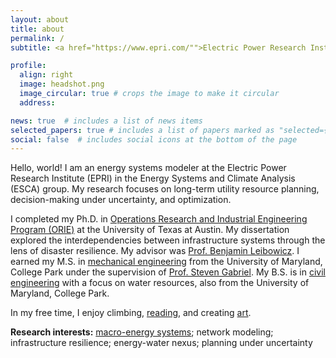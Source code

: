 ```yaml
---
layout: about
title: about
permalink: /
subtitle: <a href="https://www.epri.com/"">Electric Power Research Institute (EPRI)</a>

profile:
  align: right
  image: headshot.png
  image_circular: true # crops the image to make it circular
  address: 

news: true  # includes a list of news items
selected_papers: true # includes a list of papers marked as "selected={true}"
social: false  # includes social icons at the bottom of the page
---
```


Hello, world! I am an energy systems modeler at the Electric Power Research Institute (EPRI) in the Energy Systems and Climate Analysis (ESCA) group. My research focuses on long-term utility resource planning, decision-making under uncertainty, and optimization.

I completed my Ph.D. in [Operations Research and Industrial Engineering Program (ORIE)](https://www.orie.utexas.edu/) at the University of Texas at Austin. My dissertation explored the interdependencies between infrastructure systems through the lens of disaster resilience. My advisor was [Prof. Benjamin Leibowicz](https://sites.utexas.edu/leibowicz/). I earned my M.S. in [mechanical engineering](https://enme.umd.edu/) from the University of Maryland, College Park under the supervision of [Prof. Steven Gabriel](http://www.stevenagabriel.umd.edu/).  My B.S. is in [civil engineering](https://cee.umd.edu/) with a focus on water resources, also from the University of Maryland, College Park.

In my free time, I enjoy climbing, [reading](https://www.goodreads.com/rachelmoglen), and creating [art](https://rmoglen.github.io/art/). 


**Research interests:** [macro-energy systems](https://www.macroenergysystems.org/); network modeling; infrastructure resilience; energy-water nexus; planning under uncertainty
